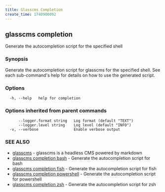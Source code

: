 ```yaml
---
title: Glasscms Completion
create_time: 1740900092
---
```

## glasscms completion

Generate the autocompletion script for the specified shell

### Synopsis

Generate the autocompletion script for glasscms for the specified shell.
See each sub-command's help for details on how to use the generated script.


### Options

```
  -h, --help   help for completion
```

### Options inherited from parent commands

```
      --logger.format string   Log format (default "TEXT")
      --logger.level string    Log level (default "INFO")
  -v, --verbose                Enable verbose output
```

### SEE ALSO

* [glasscms](glasscms.md)	 - glasscms is a headless CMS powered by markdown
* [glasscms completion bash](glasscms_completion_bash.md)	 - Generate the autocompletion script for bash
* [glasscms completion fish](glasscms_completion_fish.md)	 - Generate the autocompletion script for fish
* [glasscms completion powershell](glasscms_completion_powershell.md)	 - Generate the autocompletion script for powershell
* [glasscms completion zsh](glasscms_completion_zsh.md)	 - Generate the autocompletion script for zsh

